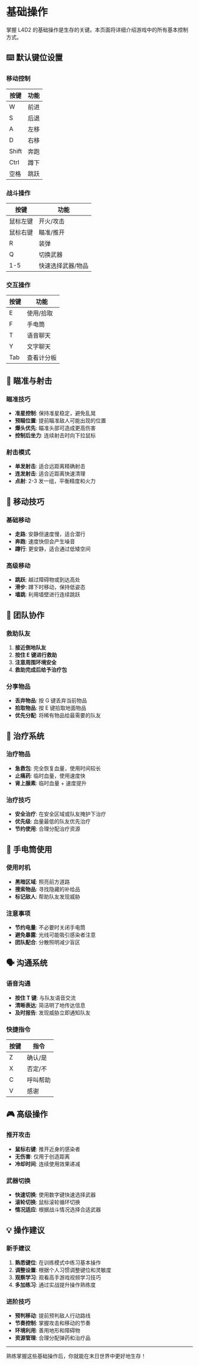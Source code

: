 # 基础操作

掌握 L4D2 的基础操作是生存的关键。本页面将详细介绍游戏中的所有基本控制方式。

## ⌨️ 默认键位设置

### 移动控制
| 按键 | 功能 |
|------|------|
| W | 前进 |
| S | 后退 |
| A | 左移 |
| D | 右移 |
| Shift | 奔跑 |
| Ctrl | 蹲下 |
| 空格 | 跳跃 |

### 战斗操作
| 按键 | 功能 |
|------|------|
| 鼠标左键 | 开火/攻击 |
| 鼠标右键 | 瞄准/推开 |
| R | 装弹 |
| Q | 切换武器 |
| 1-5 | 快速选择武器/物品 |

### 交互操作
| 按键 | 功能 |
|------|------|
| E | 使用/拾取 |
| F | 手电筒 |
| T | 语音聊天 |
| Y | 文字聊天 |
| Tab | 查看计分板 |

## 🎯 瞄准与射击

### 瞄准技巧
- **准星控制**: 保持准星稳定，避免乱晃
- **预瞄位置**: 提前瞄准敌人可能出现的位置
- **爆头优先**: 瞄准头部可造成更高伤害
- **控制后坐力**: 连续射击时向下拉鼠标

### 射击模式
- **单发射击**: 适合远距离精确射击
- **连发射击**: 适合近距离快速清理
- **点射**: 2-3 发一组，平衡精度和火力

## 🏃 移动技巧

### 基础移动
- **走路**: 安静但速度慢，适合潜行
- **奔跑**: 速度快但会产生噪音
- **蹲行**: 更安静，适合通过低矮空间

### 高级移动
- **跳跃**: 越过障碍物或到达高处
- **滑步**: 蹲下时移动，保持低姿态
- **墙跳**: 利用墙壁进行连续跳跃

## 🤝 团队协作

### 救助队友
1. **接近倒地队友**
2. **按住 E 键进行救助**
3. **注意周围环境安全**
4. **救助完成后给予治疗包**

### 分享物品
- **丢弃物品**: 按 G 键丢弃当前物品
- **拾取物品**: 按 E 键拾取地面物品
- **优先分配**: 将稀有物品给最需要的队友

## 💊 治疗系统

### 治疗物品
- **急救包**: 完全恢复血量，使用时间较长
- **止痛药**: 临时血量，使用速度快
- **肾上腺素**: 临时血量 + 速度提升

### 治疗技巧
- **安全治疗**: 在安全区域或队友掩护下治疗
- **优先级**: 血量最低的队友优先治疗
- **节约使用**: 合理分配治疗资源

## 🔦 手电筒使用

### 使用时机
- **黑暗区域**: 照亮前方道路
- **搜索物品**: 寻找隐藏的补给品
- **标记敌人**: 帮助队友发现威胁

### 注意事项
- **节约电量**: 不必要时关闭手电筒
- **避免暴露**: 光线可能吸引感染者注意
- **团队配合**: 分散照明减少盲区

## 🗣️ 沟通系统

### 语音沟通
- **按住 T 键**: 与队友语音交流
- **清晰表达**: 简洁明了地传达信息
- **及时报告**: 发现威胁立即通知队友

### 快捷指令
| 按键 | 指令 |
|------|------|
| Z | 确认/是 |
| X | 否定/不 |
| C | 呼叫帮助 |
| V | 感谢 |

## 🎮 高级操作

### 推开攻击
- **鼠标右键**: 推开近身的感染者
- **无伤害**: 仅用于创造距离
- **冷却时间**: 连续使用效果递减

### 武器切换
- **快速切换**: 使用数字键快速选择武器
- **滚轮切换**: 鼠标滚轮循环切换
- **情况适应**: 根据战斗情况选择合适武器

## 💡 操作建议

### 新手建议
1. **熟悉键位**: 在训练模式中练习基本操作
2. **调整设置**: 根据个人习惯调整键位和灵敏度
3. **观察学习**: 观看高手游戏视频学习技巧
4. **多加练习**: 通过实战提升操作熟练度

### 进阶技巧
- **预判移动**: 提前预判敌人行动路线
- **节奏控制**: 掌握攻击和移动的节奏
- **环境利用**: 善用地形和障碍物
- **资源管理**: 合理分配弹药和治疗品

---

熟练掌握这些基础操作后，你就能在末日世界中更好地生存！
